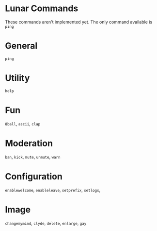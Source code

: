 # Lunar Commands
These commands aren't implemented yet. The only command available is `ping` 

# General
`ping`

# Utility
`help`

# Fun
`8ball`, `ascii`, `clap`

# Moderation
`ban`, `kick`, `mute`, `unmute`, `warn`

# Configuration
`enablewelcome`, `enableleave`, `setprefix`, `setlogs`, 

# Image
`changemymind`, `clyde`, `delete`, `enlarge`, `gay`
